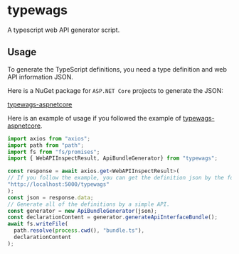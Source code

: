 # typewags

A typescript web API generator script.

## Usage

To generate the TypeScript definitions, you need a type definition and web API information JSON.

Here is a NuGet package for `ASP.NET Core` projects to generate the JSON:

[typewags-aspnetcore](https://www.nuget.org/packages/typewags-aspnetcore)

Here is an example of usage if you followed the example of [typewags-aspnetcore](https://www.nuget.org/packages/typewags-aspnetcore).

```ts
import axios from "axios";
import path from "path";
import fs from "fs/promises";
import { WebAPIInspectResult, ApiBundleGenerator} from "typewags";

const response = await axios.get<WebAPIInspectResult>(
// If you follow the example, you can get the definition json by the following request.
"http://localhost:5000/typewags"
);
const json = response.data;
// Generate all of the definitions by a simple API.
const generator = new ApiBundleGenerator(json);
const declarationContent = generator.generateApiInterfaceBundle();
await fs.writeFile(
  path.resolve(process.cwd(), "bundle.ts"),
  declarationContent
);
```

